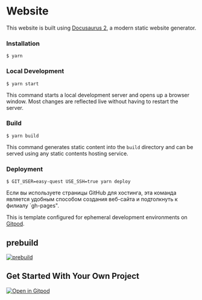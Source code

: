 # Website

This website is built using [Docusaurus 2](https://docusaurus.io/), a modern static website generator.

### Installation

```
$ yarn
```

### Local Development

```
$ yarn start
```

This command starts a local development server and opens up a browser window. Most changes are reflected live without having to restart the server.

### Build

```
$ yarn build
```

This command generates static content into the `build` directory and can be served using any static contents hosting service.

### Deployment

```
$ GIT_USER=easy-quest USE_SSH=true yarn deploy
```

Если вы используете страницы GitHub для хостинга, эта команда является удобным способом создания веб-сайта и подтолкнуть к филиалу `gh-pages".

This is template configured for ephemeral development environments on [Gitpod](https://www.gitpod.io/).

## prebuild
[![prebuild](https://gitpod.io/button/open-in-gitpod.svg)](https://gitpod.io/#prebuild/https://github.com/easy-quest/template-python)


## Get Started With Your Own Project
[![Open in Gitpod](https://gitpod.io/button/open-in-gitpod.svg)](https://gitpod.io/#https://github.com/easy-quest/template-python)

